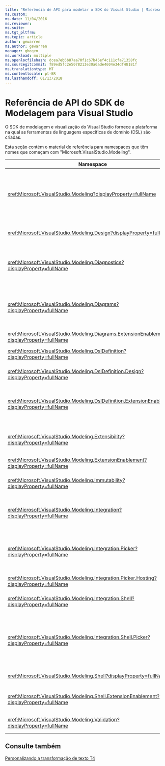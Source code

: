 ```yaml
---
title: "Referência de API para modelar o SDK do Visual Studio | Microsoft Docs"
ms.custom: 
ms.date: 11/04/2016
ms.reviewer: 
ms.suite: 
ms.tgt_pltfrm: 
ms.topic: article
author: gewarren
ms.author: gewarren
manager: ghogen
ms.workload: multiple
ms.openlocfilehash: dcea7eb5b87aa70f1c67b45ef4c111cfa71358fc
ms.sourcegitcommit: f89ed5fc2e5078213e30a6ade4604e34df48181f
ms.translationtype: MT
ms.contentlocale: pt-BR
ms.lasthandoff: 01/13/2018
---
```

# <a name="api-reference-for-modeling-sdk-for-visual-studio"></a>Referência de API do SDK de Modelagem para Visual Studio
O SDK de modelagem e visualização do Visual Studio fornece a plataforma na qual as ferramentas de linguagens específicas de domínio (DSL) são criadas.  
  
 Esta seção contém o material de referência para namespaces que têm nomes que começam com "Microsoft.VisualStudio.Modeling".  
  
|Namespace|Conteúdo|  
|---------------|-------------|  
|<xref:Microsoft.VisualStudio.Modeling?displayProperty=fullName>|Classes como ModelElement, que é a classe base de todas as classes de domínio que você define em uma DSL.|  
|<xref:Microsoft.VisualStudio.Modeling.Design?displayProperty=fullName>|Classes que fazem parte de uma definição de DSL.|  
|<xref:Microsoft.VisualStudio.Modeling.Diagnostics?displayProperty=fullName>|Os modelo Visualizador de armazenamento e desempenho ferramentas de medição.|  
|<xref:Microsoft.VisualStudio.Modeling.Diagrams?displayProperty=fullName>|Classes como ShapeElement, que é a classe base de todas as formas que você define em uma DSL.|  
|<xref:Microsoft.VisualStudio.Modeling.Diagrams.ExtensionEnablement?displayProperty=fullName>|Métodos de gesto e seleção.|  
|<xref:Microsoft.VisualStudio.Modeling.DslDefinition?displayProperty=fullName>|A API do designer de definição de DSL.|  
|<xref:Microsoft.VisualStudio.Modeling.DslDefinition.Design?displayProperty=fullName>|Classes internas do designer de definição de DSL.|  
|<xref:Microsoft.VisualStudio.Modeling.DslDefinition.ExtensionEnablement?displayProperty=fullName>|Atributos que permitem que você estenda o designer DSL com comandos, gestos e validação.|  
|<xref:Microsoft.VisualStudio.Modeling.Extensibility?displayProperty=fullName>|Métodos de extensão para ModelElement que implementam DSL extensibilidade.|  
|<xref:Microsoft.VisualStudio.Modeling.ExtensionEnablement?displayProperty=fullName>|Atributos de extensibilidade|  
|<xref:Microsoft.VisualStudio.Modeling.Immutability?displayProperty=fullName>|Permite que você torne partes de um modelo somente leitura.|  
|<xref:Microsoft.VisualStudio.Modeling.Integration?displayProperty=fullName>|A API de Modelbus, que ajuda a integrar modelos diferentes.|  
|<xref:Microsoft.VisualStudio.Modeling.Integration.Picker?displayProperty=fullName>|A caixa de diálogo que permite aos usuários navegar para modelos e elementos para criar referências de Modelbus.|  
|<xref:Microsoft.VisualStudio.Modeling.Integration.Picker.Hosting?displayProperty=fullName>|O serviço do seletor.|  
|<xref:Microsoft.VisualStudio.Modeling.Integration.Shell?displayProperty=fullName>|Estrutura do adaptador Modelbus para [!INCLUDE[vsprvs](../code-quality/includes/vsprvs_md.md)].|  
|<xref:Microsoft.VisualStudio.Modeling.Integration.Shell.Picker?displayProperty=fullName>|A caixa de diálogo Seletor que permite aos usuários navegar para modelos e elementos para criar referências de Modelbus.|  
|<xref:Microsoft.VisualStudio.Modeling.Shell?displayProperty=fullName>|A interface entre DSLs e [!INCLUDE[vsprvs](../code-quality/includes/vsprvs_md.md)].|  
|<xref:Microsoft.VisualStudio.Modeling.Shell.ExtensionEnablement?displayProperty=fullName>|Permite que você defina comandos de menu de atalho (contexto).|  
|<xref:Microsoft.VisualStudio.Modeling.Validation?displayProperty=fullName>|Permite que você defina restrições de validação.|  
  
## <a name="see-also"></a>Consulte também  
 [Personalizando a transformação de texto T4](../modeling/customizing-t4-text-transformation.md)
